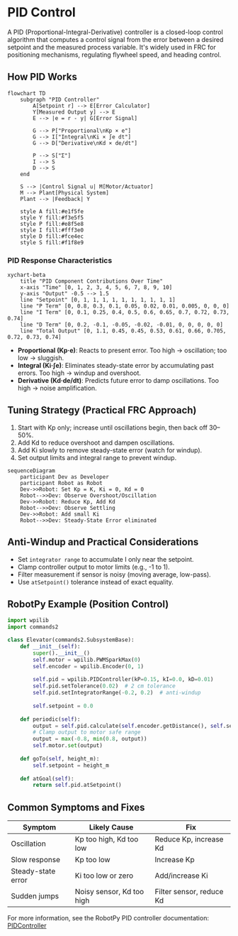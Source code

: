 # PID Control

A PID (Proportional-Integral-Derivative) controller is a closed-loop control algorithm that computes a control signal from the error between a desired setpoint and the measured process variable. It's widely used in FRC for positioning mechanisms, regulating flywheel speed, and heading control.

## How PID Works

```mermaid
flowchart TD
    subgraph "PID Controller"
        A[Setpoint r] --> E[Error Calculator]
        Y[Measured Output y] --> E
        E --> |e = r - y| G[Error Signal]
        
        G --> P["Proportional\nKp × e"]
        G --> I["Integral\nKi × ∫e dt"]
        G --> D["Derivative\nKd × de/dt"]
        
        P --> S["Σ"]
        I --> S
        D --> S
    end
    
    S --> |Control Signal u| M[Motor/Actuator]
    M --> Plant[Physical System]
    Plant --> |Feedback| Y
    
    style A fill:#e1f5fe
    style Y fill:#f3e5f5
    style P fill:#e8f5e8
    style I fill:#fff3e0
    style D fill:#fce4ec
    style S fill:#f1f8e9
```

### PID Response Characteristics

```mermaid
xychart-beta
    title "PID Component Contributions Over Time"
    x-axis "Time" [0, 1, 2, 3, 4, 5, 6, 7, 8, 9, 10]
    y-axis "Output" -0.5 --> 1.5
    line "Setpoint" [0, 1, 1, 1, 1, 1, 1, 1, 1, 1, 1]
    line "P Term" [0, 0.8, 0.3, 0.1, 0.05, 0.02, 0.01, 0.005, 0, 0, 0]
    line "I Term" [0, 0.1, 0.25, 0.4, 0.5, 0.6, 0.65, 0.7, 0.72, 0.73, 0.74]
    line "D Term" [0, 0.2, -0.1, -0.05, -0.02, -0.01, 0, 0, 0, 0, 0]
    line "Total Output" [0, 1.1, 0.45, 0.45, 0.53, 0.61, 0.66, 0.705, 0.72, 0.73, 0.74]
```

- **Proportional (Kp·e)**: Reacts to present error. Too high → oscillation; too low → sluggish.
- **Integral (Ki·∫e)**: Eliminates steady-state error by accumulating past errors. Too high → windup and overshoot.
- **Derivative (Kd·de/dt)**: Predicts future error to damp oscillations. Too high → noise amplification.

## Tuning Strategy (Practical FRC Approach)

1. Start with Kp only; increase until oscillations begin, then back off 30–50%.
2. Add Kd to reduce overshoot and dampen oscillations.
3. Add Ki slowly to remove steady-state error (watch for windup).
4. Set output limits and integral range to prevent windup.

```mermaid
sequenceDiagram
    participant Dev as Developer
    participant Robot as Robot
    Dev->>Robot: Set Kp = K, Ki = 0, Kd = 0
    Robot-->>Dev: Observe Overshoot/Oscillation
    Dev->>Robot: Reduce Kp, Add Kd
    Robot-->>Dev: Observe Settling
    Dev->>Robot: Add small Ki
    Robot-->>Dev: Steady-State Error eliminated
```

## Anti-Windup and Practical Considerations

- Set `integrator range` to accumulate I only near the setpoint.
- Clamp controller output to motor limits (e.g., -1 to 1).
- Filter measurement if sensor is noisy (moving average, low-pass).
- Use `atSetpoint()` tolerance instead of exact equality.

## RobotPy Example (Position Control)

```python
import wpilib
import commands2

class Elevator(commands2.SubsystemBase):
    def __init__(self):
        super().__init__()
        self.motor = wpilib.PWMSparkMax(0)
        self.encoder = wpilib.Encoder(0, 1)
        
        self.pid = wpilib.PIDController(kP=0.15, kI=0.0, kD=0.01)
        self.pid.setTolerance(0.02)  # 2 cm tolerance
        self.pid.setIntegratorRange(-0.2, 0.2)  # anti-windup
        
        self.setpoint = 0.0
    
    def periodic(self):
        output = self.pid.calculate(self.encoder.getDistance(), self.setpoint)
        # Clamp output to motor safe range
        output = max(-0.8, min(0.8, output))
        self.motor.set(output)
    
    def goTo(self, height_m):
        self.setpoint = height_m
    
    def atGoal(self):
        return self.pid.atSetpoint()
```

## Common Symptoms and Fixes

| Symptom | Likely Cause | Fix |
|--------|--------------|-----|
| Oscillation | Kp too high, Kd too low | Reduce Kp, increase Kd |
| Slow response | Kp too low | Increase Kp |
| Steady-state error | Ki too low or zero | Add/increase Ki |
| Sudden jumps | Noisy sensor, Kd too high | Filter sensor, reduce Kd |

For more information, see the RobotPy PID controller documentation: [PIDController](https://robotpy.readthedocs.io/en/stable/wpilib/wpilib.controller.PIDController.html)
